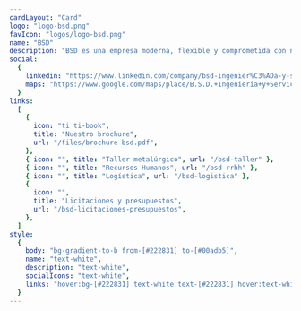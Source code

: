 ```yaml
---
cardLayout: "Card"
logo: "logo-bsd.png"
favIcon: "logos/logo-bsd.png"
name: "BSD"
description: "BSD es una empresa moderna, flexible y comprometida con nuestros clientes. A lo largo de nuestro camino hemos afrontado proyectos de gran porte y complejidad, gracias a nuestro equipo humano, el mejor recurso que tenemos. Participamos de distintos proyectos distribuidos en el norte de la Argentina, relacionados con movimientos de suelo, trabajos HDPE, montajes electromecánicos, obra civil y fabricaciones metálicas"
social:
  {
    linkedin: "https://www.linkedin.com/company/bsd-ingenier%C3%ADa-y-servicios/",
    maps: "https://www.google.com/maps/place/B.S.D.+Ingenieria+y+Servicios/@-24.2216356,-65.2591177,17z/data=!4m6!3m5!1s0x941b06419e4dd54b:0x5651279263e48a5b!8m2!3d-24.2217637!4d-65.2571147!16s%2Fg%2F11g6p36njg?entry=ttu",
  }
links:
  [
    {
      icon: "ti ti-book",
      title: "Nuestro brochure",
      url: "/files/brochure-bsd.pdf",
    },
    { icon: "", title: "Taller metalúrgico", url: "/bsd-taller" },
    { icon: "", title: "Recursos Humanos", url: "/bsd-rrhh" },
    { icon: "", title: "Logística", url: "/bsd-logistica" },
    {
      icon: "",
      title: "Licitaciones y presupuestos",
      url: "/bsd-licitaciones-presupuestos",
    },
  ]
style:
  {
    body: "bg-gradient-to-b from-[#222831] to-[#00adb5]",
    name: "text-white",
    description: "text-white",
    socialIcons: "text-white",
    links: "hover:bg-[#222831] text-white text-[#222831] hover:text-white",
  }
---
```

